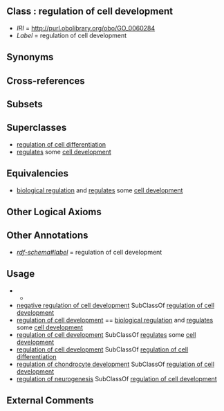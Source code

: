 
## Class : regulation of cell development

 * *IRI* = http://purl.obolibrary.org/obo/GO_0060284
 * *Label* = regulation of cell development

## Synonyms


## Cross-references


## Subsets


## Superclasses

 * [regulation of cell differentiation](../../GO/95/GO_0045595.md)
 * [regulates](../../RO/11/RO_0002211.md) some [cell development](../../GO/68/GO_0048468.md)

## Equivalencies

 * [biological regulation](../../GO/07/GO_0065007.md) and [regulates](../../RO/11/RO_0002211.md) some [cell development](../../GO/68/GO_0048468.md)

## Other Logical Axioms


## Other Annotations

 * *[rdf-schema#label](../../el/rdf-schema#label.md)* = regulation of cell development

## Usage

 * -
 * [negative regulation of cell development](../../GO/21/GO_0010721.md) SubClassOf [regulation of cell development](../../GO/84/GO_0060284.md)
 * [regulation of cell development](../../GO/84/GO_0060284.md) == [biological regulation](../../GO/07/GO_0065007.md) and [regulates](../../RO/11/RO_0002211.md) some [cell development](../../GO/68/GO_0048468.md)
 * [regulation of cell development](../../GO/84/GO_0060284.md) SubClassOf [regulates](../../RO/11/RO_0002211.md) some [cell development](../../GO/68/GO_0048468.md)
 * [regulation of cell development](../../GO/84/GO_0060284.md) SubClassOf [regulation of cell differentiation](../../GO/95/GO_0045595.md)
 * [regulation of chondrocyte development](../../GO/81/GO_0061181.md) SubClassOf [regulation of cell development](../../GO/84/GO_0060284.md)
 * [regulation of neurogenesis](../../GO/67/GO_0050767.md) SubClassOf [regulation of cell development](../../GO/84/GO_0060284.md)

## External Comments

